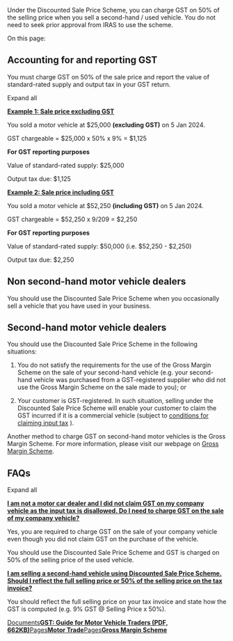 Under the Discounted Sale Price Scheme, you can charge GST on 50% of the selling price when you sell a second-hand / used vehicle. You do not need to seek prior approval from IRAS to use the scheme.

On this page:

## Accounting for and reporting GST

You must charge GST on 50% of the sale price and report the value of standard-rated supply and output tax in your GST return.

Expand all

[**Example 1: Sale price excluding GST**](https://www.iras.gov.sg/taxes/goods-services-tax-(gst)/general-gst-schemes/discounted-sale-price-scheme#example-1--sale-price-excluding-gst)

You sold a motor vehicle at $25,000
**(excluding GST)** on 5 Jan 2024.

GST chargeable = $25,000 x 50% x 9% = $1,125

**For GST reporting purposes**

Value of standard-rated supply: $25,000

Output tax due: $1,125

[**Example 2: Sale price including GST**](https://www.iras.gov.sg/taxes/goods-services-tax-(gst)/general-gst-schemes/discounted-sale-price-scheme#example-2--sale-price-including-gst)

You sold a motor vehicle at $52,250
**(including GST)** on 5 Jan 2024.

GST chargeable = $52,250 x 9/209 = $2,250

**For GST reporting purposes**

Value of standard-rated supply: $50,000 (i.e. $52,250 - $2,250)

Output tax due: $2,250

## Non second-hand motor vehicle dealers

You should use the Discounted Sale Price Scheme when you occasionally sell a vehicle that you have used in your business.

## Second-hand motor vehicle dealers

You should use the Discounted Sale Price Scheme in the following situations:

1. You do not satisfy the requirements for the use of the Gross Margin Scheme on the sale of your second-hand vehicle (e.g. your second-hand vehicle was purchased from a GST-registered supplier who did not use the Gross Margin Scheme on the sale made to you); or

2. Your customer is GST-registered. In such situation, selling under the Discounted Sale Price Scheme will enable your customer to claim the GST incurred if it is a commercial vehicle (subject to
    [conditions for claiming input tax](https://www.iras.gov.sg/taxes/goods-services-tax-(gst)/claiming-gst-(input-tax)/conditions-for-claiming-input-tax "conditions for claiming input tax") ).



Another method to charge GST on second-hand motor vehicles is the Gross Margin Scheme. For more information, please visit our webpage on [Gross Margin Scheme](https://www.iras.gov.sg/taxes/goods-services-tax-(gst)/general-gst-schemes/gross-margin-scheme).

## FAQs

Expand all

[**I am not a motor car dealer and I did not claim GST on my company vehicle as the input tax is disallowed. Do I need to charge GST on the sale of my company vehicle?**](https://www.iras.gov.sg/taxes/goods-services-tax-(gst)/general-gst-schemes/discounted-sale-price-scheme#i-am-not-a-motor-car-dealer-and-i-did-not-claim-gst-on-my-company-vehicle-as-the-input-tax-is-disallowed--do-i-need-to-charge-gst-on-the-sale-of-my-company-vehicle-)

Yes, you are required to charge GST on the sale of your company vehicle even though you did not claim GST on the purchase of the vehicle.

You should use the Discounted Sale Price Scheme and GST is charged on 50% of the selling price of the used vehicle.

[**I am selling a second-hand vehicle using Discounted Sale Price Scheme. Should I reflect the full selling price or 50% of the selling price on the tax invoice?**](https://www.iras.gov.sg/taxes/goods-services-tax-(gst)/general-gst-schemes/discounted-sale-price-scheme#i-am-selling-a-second-hand-vehicle-using-discounted-sale-price-scheme--should-i-reflect-the-full-selling-price-or-50--of-the-selling-price-on-the-tax-invoice-)

You should reflect the full selling price on your tax invoice and state how the GST is computed (e.g. 9% GST @ Selling Price x 50%).

[Documents**GST: Guide for Motor Vehicle Traders (PDF, 662KB)**](https://www.iras.gov.sg/media/docs/default-source/e-tax/etaxguide_gst_motor-vehicle-traders.pdf?sfvrsn=932bfe6_70)[Pages**Motor Trade**](https://www.iras.gov.sg/taxes/goods-services-tax-(gst)/specific-business-sectors/motor-trade)[Pages**Gross Margin Scheme**](https://www.iras.gov.sg/taxes/goods-services-tax-(gst)/general-gst-schemes/gross-margin-scheme)